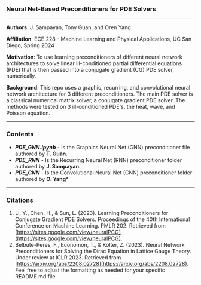### Neural Net-Based Preconditioners for PDE Solvers

***

**Authors**: J. Sampayan, Tony Guan, and Oren Yang

**Affiliation**: ECE 228 - Machine Learning and Physical Applications, UC San Diego, Spring 2024

**Motivation**: To use learning preconditioners of different neural network architectures to solve linear ill-conditioned partial differential equations (PDE) that is then passed into a conjugate gradient (CG) PDE solver, numerically. 

**Background**: This repo uses a graphic, recurring, and convolutional neural network architecture for 3 different preconditioners. The main PDE solver is a classical numerical matrix solver, a conjugate gradient PDE solver. The methods were tested on 3 ill-conditioned PDE's, the heat, wave, and Poisson equation. 

***

### Contents
  * ***PDE_GNN.ipynb*** - Is the Graphics Neural Net (GNN) preconditioner file authored by **T. Guan**.
  * ***PDE_RNN*** - Is the Recurring Neural Net (RNN) preconditioner folder authored by **J. Sampayan**.
  * ***PDE_CNN*** - Is the Convolutional Neural Net (CNN) preconditioner folder authored by **O. Yang***

***

### Citations
1. Li, Y., Chen, H., & Sun, L. (2023). Learning Preconditioners for Conjugate Gradient PDE Solvers. Proceedings of the 40th International Conference on Machine Learning. PMLR 202. Retrieved from [https://sites.google.com/view/neuralPCG](https://sites.google.com/view/neuralPCG).
2. Belbute-Peres, F., Economon, T., & Kolter, Z. (2023). Neural Network Preconditioners for Solving the Dirac Equation in Lattice Gauge Theory. Under review at ICLR 2023. Retrieved from [https://arxiv.org/abs/2208.02728](https://arxiv.org/abs/2208.02728).
Feel free to adjust the formatting as needed for your specific README.md file.
